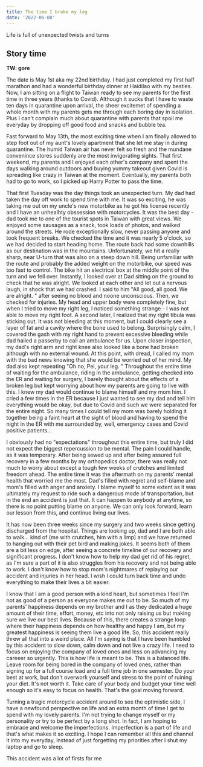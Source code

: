 ```yaml
---
title: The time I broke my leg
date: '2022-06-08'
---
```


Life is full of unexpected twists and turns

## Story time

**TW: gore**

The date is May 1st aka my 22nd birthday. I had just completed my first half marathon and had a wonderful birthday dinner at Haidilao with my besties. Now, I am sitting on a flight to Taiwan ready to see my parents for the first time in three years (thanks to Covid). Although it sucks that I have to waste ten days in quarantine upon arrival, the sheer excitemet of spending a whole month with my parents gets me through each boring day in isolation. Plus I can't complain much about quarantine with parents that spoil me everyday by dropping off good food and snacks and bubble tea.

Fast forward to May 13th, the most exciting time when I am finally allowed to step foot out of my aunt's lovely apartment that she let me stay in during quarantine. The humid Taiwan air has never felt so fresh and the mundane convenince stores suddenly are the most invigorating sights. That first weekend, my parents and I enjoyed each other's company and spent the days walking around outdoors and buying yummy takeout given Covid is spreading like crazy in Taiwan at the moment. Eventually, my parents both had to go to work, so I picked up Harry Potter to pass the time.

That first Tuesday was the day things took an unexpected turn. My dad had taken the day off work to spend time with me. It was so exciting, he was taking me out on my uncle's new motorbike as he got his license recently and I have an unhealhty obssession with motorcycles. It was the best day - dad took me to one of the tourist spots in Taiwan with great views. We enjoyed some sausages as a snack, took loads of photos, and walked around the streets. He rode exceptionally slow, never passing anyone and took frequent breaks. We checked the time and it was nearly 5 o'clock, so we had decided to start heading home. The route back had some downhills as our destination was in the mountains. Unfortunately, we hit a really sharp, near U-turn that was also on a steep down hill. Being unfamiliar with the route and probably the added weight on the motorbike, our speed was too fast to control. The bike hit an electrical box at the middle point of the turn and we fell over. Instantly, I looked over at Dad sitting on the ground to check that he was alright. We looked at each other and let out a nervous laugh, in shock that we had crashed. I said to him "All good, all good. We are alright. " after seeing no blood and noone unconscious. Then, we checked for injuries. My head and upper body were completely fine, but when I tried to move my right leg, I noticed something strange - I was not able to move my right foot. A second later, I realized that my right tibula was sticking out. It was not bleeding at this moment, but I could clearly see a layer of fat and a cavity where the bone used to belong. Surprisingly calm, I covered the gash with my right hand to prevent excessive bleeding while dad hailed a passerby to call an ambulance for us. Upon closer inspection, my dad's right arm and right knee also looked like a bone had broken although with no external wound. At this point, with dread, I called my mom with the bad news knowing that she would be worried out of her mind. My dad also kept repeating "Oh no, Pei, your leg. " Throughout the entire time of waiting for the ambulance, riding in the ambulance, getting checked into the ER and waiting for surgery, I barely thought about the effects of a broken leg but kept worrying about how my parents are going to live with this. I knew my dad would continue to blame himself and my mom him. I cried a few times in the ER because I just wanted to see my dad and tell him everything would be okay, but due to Covid and such we were separated for the entire night. So many times I could tell my mom was barely holding it together being a faint heart at the sight of blood and having to spend the night in the ER with me surrounded by, well, emergency cases and Covid positive patients...

I obviously had no "expectations" throughout this entire time, but truly I did not expect the biggest repercussion to be mental. The pain I could handle, as it was temporary. After being sewed up and after being assured full recovery in a few months by my orthopedics doctor, there was really not much to worry about except a tough few weeks of crutches and limited freedom ahead. The entire time it was the aftermath on my parents' mental health that worried me the most. Dad's filled with regret and self-blame and mom's filled with anger and anxiety. I blame myself to some extent as it was ultimately my request to ride such a dangerous mode of transportation, but in the end an accident is just that. It can happen to anybody at anytime, so there is no point putting blame on anyone. We can only look forward, learn our lesson from this, and continue living our lives.

It has now been three weeks since my surgery and two weeks since getting discharged from the hospital. Things are looking up, dad and I are both able to walk... kind of (me with crutches, him with a limp) and we have returned to hanging out with their pet bird and making jokes. It seems both of them are a bit less on edge, after seeing a concrete timeline of our recovery and significant progress. I don't know how to help my dad get rid of his regret, as I'm sure a part of it is also struggles from his recovery and not being able to work. I don't know how to stop mom's nightmares of replaying our accident and injuries in her head. I wish I could turn back time and undo everything to make their lives a bit easier.

I know that I am a good person with a kind heart, but sometimes I feel I'm not as good of a person as everyone makes me out to be. So much of my parents' happiness depends on my brother and I as they dedicated a huge amount of their time, effort, money, etc into not only raising us but making sure we live our best lives. Because of this, there creates a strange loop where their happiness depends on how healthy and happy I am, but my greatest happiness is seeing them live a good life. So, this accident really threw all that into a weird place. All I'm saying is that I have been humbled by this accident to slow down, calm down and not live a crazy life. I need to focus on enjoying the company of loved ones and less on advancing my careeer so urgently. This is how life is meant to be. This is a balanced life. Leave room for being bored in the company of loved ones, rather than signing up for a full course load and a full time job in one semester. Do your best at work, but don't overwork yourself and stress to the point of ruining your diet. It's not worth it. Take care of your body and budget your time well enough so it's easy to focus on health. That's the goal moving forward.

Turning a tragic motorcycle accident around to see the optimistic side, I have a newfound perspective on life and an extra month of time I get to spend with my lovely parents. I'm not trying to change myself or my personality or try to be perfect by a long shot. In fact, I am hoping to embrace and welcome the imperfections. Imperfection is a part of life and that's what makes it so exciting. I hope I can remember all this and channel it into my everyday, instead of just forgetting my priorities after I shut my laptop and go to sleep.

This accident was a lot of firsts for me
